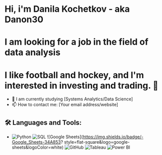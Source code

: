 # Hi, i'm Danila Kochetkov - aka Danon30
# I am looking for a job in the field of data analysis
# I like football and hockey, and I'm interested in investing and trading. 👋

- 🌱 I am currently studying [Systems Analytics/Data Science]
- 📫 How to contact me: [Your email address/website]

## 🛠 Languages and Tools:
- ![Python](https://img.shields.io/badge/-Python_3-3776AB?style=flat-square&logo=python&logoColor=white) ![SQL](https://img.shields.io/badge/-SQL-4479A1?style=flat-square&logo=mysql&logoColor=white) ![Google Sheets](https://img.shields.io/badge/-Google_Sheets-34A853? style=flat-square&logo=google-sheets&logoColor=white) ![GitHub](https://img.shields.io/badge/-GitHub-181717?style=flat-square&logo=github&logoColor=white) ![Tableau](https://img.shields.io/badge/-Tableau-E97627?style=flat-square&logo=Tableau&logoColor=white) ![Power BI](https://img.shields.io/badge/-Power_BI-F2C811?style=flat-square&logo=Power-BI&logoColor=black)



